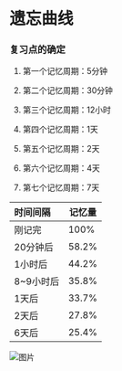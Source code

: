 # 遗忘曲线

### 复习点的确定

1. 第一个记忆周期：5分钟

2.  第二个记忆周期：30分钟

3. 第三个记忆周期：12小时

4.  第四个记忆周期：1天

5. 第五个记忆周期：2天

6. 第六个记忆周期：4天

7. 第七个记忆周期：7天

   

| 时间间隔  | **记忆量** |
| :-------- | ---------- |
| 刚记完    | 100%       |
| 20分钟后  | 58.2%      |
| 1小时后   | 44.2%      |
| 8~9小时后 | 35.8%      |
| 1天后     | 33.7%      |
| 2天后     | 27.8%      |
| 6天后     | 25.4%      |

![图片](https://gss2.bdstatic.com/9fo3dSag_xI4khGkpoWK1HF6hhy/baike/c0%3Dbaike80%2C5%2C5%2C80%2C26/sign=f93103ce9245d688b70fbaf6c5ab167b/b3fb43166d224f4a1a68b9ee09f790529922d15e.jpg)